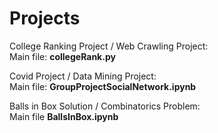 # Projects

College Ranking Project / Web Crawling Project: <br />Main file: **collegeRank.py**

Covid Project / Data Mining Project: <br />Main file: **GroupProjectSocialNetwork.ipynb**

Balls in Box Solution / Combinatorics Problem: <br />Main file **BallsInBox.ipynb**
